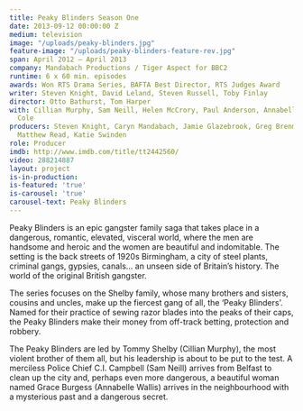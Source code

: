 ```yaml
---
title: Peaky Blinders Season One
date: 2013-09-12 00:00:00 Z
medium: television
image: "/uploads/peaky-blinders.jpg"
feature-image: "/uploads/peaky-blinders-feature-rev.jpg"
span: April 2012 – April 2013
company: Mandabach Productions / Tiger Aspect for BBC2
runtime: 6 x 60 min. episodes
awards: Won RTS Drama Series, BAFTA Best Director, RTS Judges Award
writer: Steven Knight, David Leland, Steven Russell, Toby Finlay
director: Otto Bathurst, Tom Harper
with: Cillian Murphy, Sam Neill, Helen McCrory, Paul Anderson, Annabelle Wallis, Joe
  Cole
producers: Steven Knight, Caryn Mandabach, Jamie Glazebrook, Greg Brenman, Frith Tiplady,
  Matthew Read, Katie Swinden
role: Producer
imdb: http://www.imdb.com/title/tt2442560/
video: 288214887
layout: project
is-in-production: 
is-featured: 'true'
is-carousel: 'true'
carousel-text: Peaky Blinders
---
```


Peaky Blinders is an epic gangster family saga that takes place in a dangerous, romantic, elevated, visceral world, where the men are handsome and heroic and the women are beautiful and indomitable. The setting is the back streets of 1920s Birmingham, a city of steel plants, criminal gangs, gypsies, canals… an unseen side of Britain’s history. The world of the original British gangster.

The series focuses on the Shelby family, whose many brothers and sisters, cousins and uncles, make up the fiercest gang of all, the ‘Peaky Blinders’. Named for their practice of sewing razor blades into the peaks of their caps, the Peaky Blinders make their money from off-track betting, protection and robbery.

The Peaky Blinders are led by Tommy Shelby (Cillian Murphy), the most violent brother of them all, but his leadership is about to be put to the test. A merciless Police Chief C.I. Campbell (Sam Neill) arrives from Belfast to clean up the city and, perhaps even more dangerous, a beautiful woman named Grace Burgess (Annabelle Wallis) arrives in the neighbourhood with a mysterious past and a dangerous secret.
